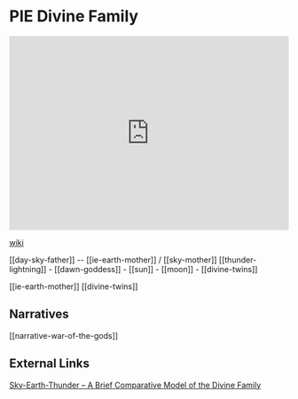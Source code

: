 # PIE Divine Family

<iframe width="100%" height="350" frameborder="0" allow="accelerometer; autoplay; clipboard-write; encrypted-media; gyroscope; picture-in-picture" allowfullscreen src="https://en.wikipedia.org/wiki/Proto-Indo-European-mythology#Pantheon"></iframe>

[wiki](https://en.wikipedia.org/wiki/Proto-Indo-European-mythology#Pantheon)


[[day-sky-father]] -- [[ie-earth-mother]] / [[sky-mother]]
[[thunder-lightning]]
	- [[dawn-goddess]]
	- [[sun]]
	- [[moon]]
	- [[divine-twins]]

[[ie-earth-mother]]
[[divine-twins]]





## Narratives
[[narrative-war-of-the-gods]]

## External Links
[Sky-Earth-Thunder – A Brief Comparative Model of the Divine Family](https://aryaakasha.com/2019/07/19/sky-earth-thunder-a-brief-comparative-model-of-the-divine-family/)
